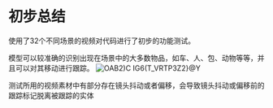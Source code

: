 # 初步总结

使用了32个不同场景的视频对代码进行了初步的功能测试。

模型可以较准确的识别出现在场景中的大多数物品，如车、人、包、动物等等，并且可以对其移动进行跟踪。
![OAB2)C IG6(T_VRTP3Z2}@Y](https://github.com/YawJason/yaw/assets/90320342/91057bcc-1560-4321-840d-8cbb2719cd88)


测试所用的视频素材中有部分存在镜头抖动或者偏移，会导致镜头抖动或偏移前的跟踪标记脱离被跟踪的实体
